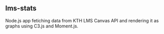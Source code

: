 ## lms-stats
Node.js app fetiching data from KTH LMS Canvas API and rendering it as graphs using C3.js and Moment.js.
